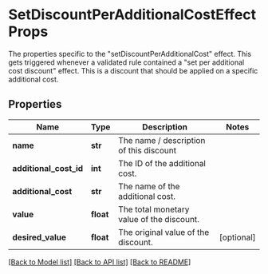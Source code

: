 # SetDiscountPerAdditionalCostEffectProps

The properties specific to the \"setDiscountPerAdditionalCost\" effect. This gets triggered whenever a validated rule contained a \"set per additional cost discount\" effect. This is a discount that should be applied on a specific additional cost.
## Properties
Name | Type | Description | Notes
------------ | ------------- | ------------- | -------------
**name** | **str** | The name / description of this discount | 
**additional_cost_id** | **int** | The ID of the additional cost. | 
**additional_cost** | **str** | The name of the additional cost. | 
**value** | **float** | The total monetary value of the discount. | 
**desired_value** | **float** | The original value of the discount. | [optional] 

[[Back to Model list]](../README.md#documentation-for-models) [[Back to API list]](../README.md#documentation-for-api-endpoints) [[Back to README]](../README.md)


